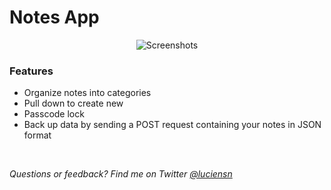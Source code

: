 Notes App
=========

<p align="center">
	<img src="https://dl.dropboxusercontent.com/u/59137317/gh/notes-app.jpg" alt="Screenshots" />
</p>

### Features

* Organize notes into categories
* Pull down to create new
* Passcode lock
* Back up data by sending a POST request containing your notes in JSON format

<br>

*Questions or feedback? Find me on Twitter [@luciensn](https://twitter.com/luciensn)*